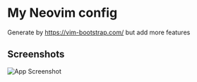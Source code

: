 
# My Neovim config

Generate by https://vim-bootstrap.com/ but add more features




## Screenshots

![App Screenshot](https://i.imgur.com/9ufpdTl.png)

